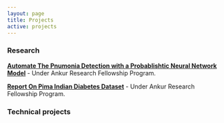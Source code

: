 ```yaml
---
layout: page
title: Projects
active: projects
---
```


### Research

[**Automate The Pnumonia Detection with a Probablishtic Neural Network Model**](/projects/Pnumonia_Detection) - Under Ankur Research Fellowship Program. 

[**Report On Pima Indian Diabetes Dataset**](/projects/Report-on-Pima-Indian-Diabetes) - Under Ankur Research Fellowship Program. 

### Technical projects


